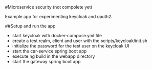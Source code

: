 #Microservice security (not compolete yet)

Example app for experimenting keycloak and oauth2.

##Setup and run the app

- start keycloak with docker-compose.yml file
- create a test realm, client and user with the scripts/keycloak/init.sh
- initialize the password for the test user on the keycloak UI
- start the car-service spring boot app
- execute ng build in the webapp directory
- start the  gateway spring boot app